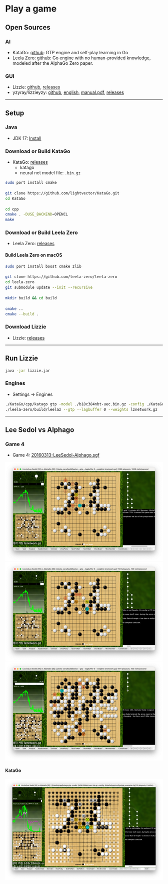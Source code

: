 # Play a game

## Open Sources

### AI

- KataGo: [github](https://github.com/lightvector/KataGo): GTP engine and self-play learning in Go
- Leela Zero: [github](https://github.com/leela-zero/leela-zero): Go engine with no human-provided knowledge, modeled after the AlphaGo Zero paper.

### GUI

- Lizzie: [github](https://github.com/featurecat/lizzie), [releases](https://github.com/featurecat/lizzie/releases)
- yzyray/lizzieyzy: [github](https://github.com/yzyray/lizzieyzy), [english](https://github.com/yzyray/lizzieyzy/blob/main/README_EN.md), [manual.pdf](https://github.com/yzyray/lizzieyzy/blob/main/readme_en.pdf), [releases](https://github.com/yzyray/lizzieyzy/releases)

---

## Setup

### Java

- JDK 17: [Install](https://github.com/rurumimic/supply/blob/master/languages/java.md)

### Download or Build KataGo

- KataGo: [releases](https://github.com/lightvector/KataGo/releases)
  - katago
  - neural net model file: `.bin.gz`

```bash
sudo port install cmake

git clone https://github.com/lightvector/KataGo.git
cd KataGo

cd cpp
cmake . -DUSE_BACKEND=OPENCL
make
```

### Download or Build Leela Zero

- Leela Zero: [releases](https://github.com/leela-zero/leela-zero/releases)

#### Build Leela Zero on macOS

```bash
sudo port install boost cmake zlib

git clone https://github.com/leela-zero/leela-zero
cd leela-zero
git submodule update --init --recursive

mkdir build && cd build

cmake ..
cmake --build .
```

### Download Lizzie

- Lizzie: [releases](https://github.com/featurecat/lizzie/releases)

---

## Run Lizzie

```bash
java -jar lizzie.jar
```

### Engines

- Settings → Engines

```bash
./KataGo/cpp/katago gtp -model ./b18c384nbt-uec.bin.gz -config ./KataGo/cpp/configs/gtp_example.cfg
./leela-zero/build/leelaz --gtp --lagbuffer 0 --weights lznetwork.gz
```

---

## Lee Sedol vs Alphago

### Game 4

- Game 4: [20160313-LeeSedol-Alphago.sgf](/games/20160313-LeeSedol-Alphago.sgf)

![77](/images/77.png)
![78](/images/78.png)
![win](/images/win.png)

#### KataGo

![78 katago](../images/78-katago.png)
